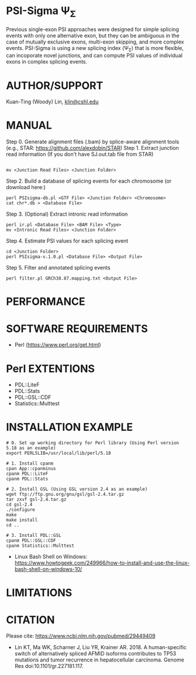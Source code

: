 PSI-Sigma Ψ<sub>Σ</sub>
=================
Previous single-exon PSI approaches were designed for simple splicing events with only one alternative exon, but they can be ambiguous in the case of mutually exclusive exons, multi-exon skipping, and more complex events. PSI-Sigma is using a new splicing index (Ψ<sub>Σ</sub>) that is more flexible, can incoporate novel junctions, and can compute PSI values of individual exons in complex splicing events.

AUTHOR/SUPPORT
==============
Kuan-Ting (Woody) Lin, klin@cshl.edu

MANUAL
======
Step 0. Generate alignment files (.bam) by splice-aware alignment tools (e.g., STAR: https://github.com/alexdobin/STAR)
Step 1. Extract junction read information (If you don't have SJ.out.tab file from STAR)
```

mv <Junction Read Files> <Junction Folder>
```
Step 2. Build a database of splicing events for each chromosome (or download here:)
```
perl PSIsigma-db.pl <GTF File> <Junction Folder> <Chromosome>
cat chr*.db > <Database File>
```
Step 3. (Optional) Extract intronic read information
```
perl ir.pl <Database File> <BAM File> <Type>
mv <Intronic Read Files> <Junction Folder>
```
Step 4. Estimate PSI values for each splicing event
```
cd <Junction Folder>
perl PSIsigma-v.1.0.pl <Database File> <Output File>
```
Step 5. Filter and annotated splicing events
```
perl filter.pl GRCh38.87.mapping.txt <Output File>
```
PERFORMANCE
==============


SOFTWARE REQUIREMENTS
==============================
 * Perl (https://www.perl.org/get.html)

Perl EXTENTIONS
==============================
 * PDL::LiteF
 * PDL::Stats
 * PDL::GSL::CDF
 * Statistics::Multtest

INSTALLATION EXAMPLE
============================== 
```
# 0. Set up working directory for Perl library (Using Perl version 5.18 as an example)
export PERL5LIB=/usr/local/lib/perl/5.18

# 1. Install cpanm
cpan App::cpanminus
cpanm PDL::LiteF
cpanm PDL::Stats

# 2. Install GSL (Using GSL version 2.4 as an example)
wget ftp://ftp.gnu.org/gnu/gsl/gsl-2.4.tar.gz
tar zxvf gsl-2.4.tar.gz
cd gsl-2.4
./configure
make
make install
cd ..

# 3. Install PDL::GSL
cpanm PDL::GSL::CDF
cpanm Statistics::Multtest
```
* Linux Bash Shell on Windows: https://www.howtogeek.com/249966/how-to-install-and-use-the-linux-bash-shell-on-windows-10/

LIMITATIONS
===========

CITATION
===========
Please cite: https://www.ncbi.nlm.nih.gov/pubmed/29449409
* Lin KT, Ma WK, Scharner J, Liu YR, Krainer AR. 2018. A human-specific switch of alternatively spliced AFMID isoforms contributes to TP53 mutations and tumor recurrence in hepatocellular carcinoma. Genome Res doi:10.1101/gr.227181.117.
